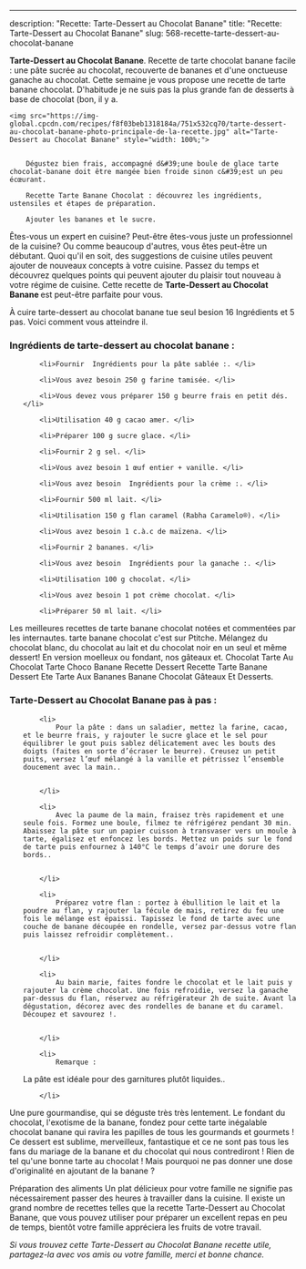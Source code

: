 ---
description: "Recette: Tarte-Dessert au Chocolat Banane"
title: "Recette: Tarte-Dessert au Chocolat Banane"
slug: 568-recette-tarte-dessert-au-chocolat-banane

<p>
	<strong>Tarte-Dessert au Chocolat Banane</strong>. 
	Recette de tarte chocolat banane facile : une pâte sucrée au chocolat, recouverte de bananes et d&#39;une onctueuse ganache au chocolat. Cette semaine je vous propose une recette de tarte banane chocolat. D&#39;habitude je ne suis pas la plus grande fan de desserts à base de chocolat (bon, il y a.
</p>
<p>
	
	<img src="https://img-global.cpcdn.com/recipes/f8f03beb1318184a/751x532cq70/tarte-dessert-au-chocolat-banane-photo-principale-de-la-recette.jpg" alt="Tarte-Dessert au Chocolat Banane" style="width: 100%;">
	
	
		Dégustez bien frais, accompagné d&#39;une boule de glace tarte chocolat-banane doit être mangée bien froide sinon c&#39;est un peu écœurant.
	
		Recette Tarte Banane Chocolat : découvrez les ingrédients, ustensiles et étapes de préparation.
	
		Ajouter les bananes et le sucre.
	
</p>

Êtes-vous un expert en cuisine? Peut-être êtes-vous juste un professionnel de la cuisine? Ou comme beaucoup d'autres, vous êtes peut-être un débutant. Quoi qu'il en soit, des suggestions de cuisine utiles peuvent ajouter de nouveaux concepts à votre cuisine. Passez du temps et découvrez quelques points qui peuvent ajouter du plaisir tout nouveau à votre régime de cuisine. Cette recette de <strong> Tarte-Dessert au Chocolat Banane </strong> est peut-être parfaite pour vous.

<!--inarticleads1-->

À cuire tarte-dessert au chocolat banane tue seul besion 16 Ingrédients et 5 pas. Voici comment vous atteindre il.

<h3>Ingrédients de tarte-dessert au chocolat banane :</h3>

<ol>
	
		<li>Fournir  Ingrédients pour la pâte sablée :. </li>
	
		<li>Vous avez besoin 250 g farine tamisée. </li>
	
		<li>Vous devez vous préparer 150 g beurre frais en petit dés. </li>
	
		<li>Utilisation 40 g cacao amer. </li>
	
		<li>Préparer 100 g sucre glace. </li>
	
		<li>Fournir 2 g sel. </li>
	
		<li>Vous avez besoin 1 œuf entier + vanille. </li>
	
		<li>Vous avez besoin  Ingrédients pour la crème :. </li>
	
		<li>Fournir 500 ml lait. </li>
	
		<li>Utilisation 150 g flan caramel (Rabha Caramelo®). </li>
	
		<li>Vous avez besoin 1 c.à.c de maïzena. </li>
	
		<li>Fournir 2 bananes. </li>
	
		<li>Vous avez besoin  Ingrédients pour la ganache :. </li>
	
		<li>Utilisation 100 g chocolat. </li>
	
		<li>Vous avez besoin 1 pot crème chocolat. </li>
	
		<li>Préparer 50 ml lait. </li>
	
</ol>

Les meilleures recettes de tarte banane chocolat notées et commentées par les internautes. tarte banane chocolat c&#39;est sur Ptitche. Mélangez du chocolat blanc, du chocolat au lait et du chocolat noir en un seul et même dessert! En version moelleux ou fondant, nos gâteaux et. Chocolat Tarte Au Chocolat Tarte Choco Banane Recette Dessert Recette Tarte Banane Dessert Ete Tarte Aux Bananes Banane Chocolat Gâteaux Et Desserts. 

<!--inarticleads2-->

<h3>Tarte-Dessert au Chocolat Banane pas à pas :</h3>

<ol>
	
		<li>
			Pour la pâte : dans un saladier, mettez la farine, cacao, et le beurre frais, y rajouter le sucre glace et le sel pour équilibrer le gout puis sablez délicatement avec les bouts des doigts (faites en sorte d’écraser le beurre). Creusez un petit puits, versez l’œuf mélangé à la vanille et pétrissez l’ensemble doucement avec la main..
			
			
		</li>
	
		<li>
			Avec la paume de la main, fraisez très rapidement et une seule fois. Formez une boule, filmez te réfrigérez pendant 30 min. Abaissez la pâte sur un papier cuisson à transvaser vers un moule à tarte, égalisez et enfoncez les bords. Mettez un poids sur le fond de tarte puis enfournez à 140°C le temps d’avoir une dorure des bords..
			
			
		</li>
	
		<li>
			Préparez votre flan : portez à ébullition le lait et la poudre au flan, y rajouter la fécule de mais, retirez du feu une fois le mélange est épaissi. Tapissez le fond de tarte avec une couche de banane découpée en rondelle, versez par-dessus votre flan puis laissez refroidir complètement..
			
			
		</li>
	
		<li>
			Au bain marie, faites fondre le chocolat et le lait puis y rajouter la crème chocolat. Une fois refroidie, versez la ganache par-dessus du flan, réservez au réfrigérateur 2h de suite. Avant la dégustation, décorez avec des rondelles de banane et du caramel. Découpez et savourez !.
			
			
		</li>
	
		<li>
			Remarque : 
La pâte est idéale pour des garnitures plutôt liquides..
			
			
		</li>
	
</ol>

Une pure gourmandise, qui se déguste très très lentement. Le fondant du chocolat, l&#39;exotisme de la banane, fondez pour cette tarte inégalable chocolat banane qui ravira les papilles de tous les gourmands et gourmets ! Ce dessert est sublime, merveilleux, fantastique et ce ne sont pas tous les fans du mariage de la banane et du chocolat qui nous contrediront ! Rien de tel qu&#39;une bonne tarte au chocolat ! Mais pourquoi ne pas donner une dose d&#39;originalité en ajoutant de la banane ? 

<!--inarticleads1-->

<p>
Préparation des aliments Un plat délicieux pour votre famille ne signifie pas nécessairement passer des heures à travailler dans la cuisine. Il existe un grand nombre de recettes telles que la recette Tarte-Dessert au Chocolat Banane, que vous pouvez utiliser pour préparer un excellent repas en peu de temps, bientôt votre famille appréciera les fruits de votre travail.
</p>

<p>
<i>Si vous trouvez cette Tarte-Dessert au Chocolat Banane recette utile, partagez-la avec vos amis ou votre famille, merci et bonne chance.</i>
</p>
